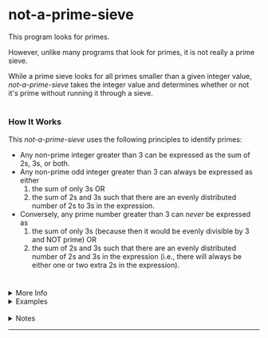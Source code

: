 # not-a-prime-sieve

This program looks for primes. 

However, unlike many programs that look for primes, it is not really a prime sieve. 

While a prime sieve looks for all primes smaller than a given integer value, _not-a-prime-sieve_ takes the integer value and determines whether or not it's prime without running it through a sieve.

# <Line>

### How It Works

This _not-a-prime-sieve_ uses the following principles to identify primes:
* Any non-prime integer greater than 3 can be expressed as the sum of 2s, 3s, or both.
* Any non-prime odd integer greater than 3 can always be expressed as either
  1. the sum of only 3s OR
  2. the sum of 2s and 3s such that there are an evenly distributed number of 2s to 3s in the expression.
* Conversely, any prime number greater than 3 can _never_ be expressed as
  1. the sum of only 3s (because then it would be evenly divisible by 3 and NOT prime) OR
  2. the sum of 2s and 3s such that there are an evenly distributed number of 2s and 3s in the expression (i.e., there will always be either one or two extra 2s in the expression).

# <Line>

<details>
  <summary>More Info</summary>
  <br>
  
More specifically, _not-a-prime-sieve_ checks to see if an integer value can be expressed as the sum of 2s and 3s, where there are an evenly distrubuted number of 2s to 3s in the expression. Here's how:

* Given an integer value greater than 0, it returns:
  * prime when the number is 2, 3, 5, or 7 and
  * NOT prime when the number is evenly divisible by 2, 3, or 5.
* For the remaining non-prime odd integers, it checks to see if the number can be expressed as the sum of 2s and 3s where there are an evenly distributed number of 2s and 3s by:
  * assuming the number can be expressed as the sum of at least three 3s (and possibly some 2s) and
  * redistributing 3s and 2s in the expression (looking for an even distribution of 2s to 3s).
* If an even distribution is found, it returns:
  * NOT prime and
  * identifies a prime factor (by reducing the ratio of 3s to 2s in the expression to one 3 to some number of 2s and then summing the corresponding 3 and 2s).
* If an even distribution is NOT found, it returns:
  * prime.

  <br>
</details>

<details>
  <summary>Examples</summary>
  <br>
  
  - <details>
    <summary>Example 1: NOT prime</summary>
    <br>
    
    **Integer Value to Test: 77**

     77 can be expressed like this:
   
     ```
     11 * 7
     ```

     OR

     ```
     11 + 11 + 11 + 11 + 11 + 11 + 11
     ```

     OR

     ```
     3 + 2 + 2 + 2 + 2 +
     3 + 2 + 2 + 2 + 2 +
     3 + 2 + 2 + 2 + 2 +
     3 + 2 + 2 + 2 + 2 +
     3 + 2 + 2 + 2 + 2 +
     3 + 2 + 2 + 2 + 2 +
     3 + 2 + 2 + 2 + 2
     ```
     


     <br>

     **Test:**

     To test if 77 has a prime factor, test to see if it can be expressed as the sum of prime factors. That is, ask: can the integer be expressed as the sum of 2s and 3s, such that there is an even distribution of 2s and 3s in the expression? (This is how 77 is expressed in the third example.)

     <br>

     **Steps:**

     Step 1: Express 77 as the sum of three 3s and some 2s.

     ```
     2(37) + 3 = 77
     2(34) + 2(3) + 3 = 77    -> exchange 2s for 3s
     2(34) + 3(3) = 77        -> 77 expressed as the sum of three 3s and thirty-four 2s
     ```

     Step 2: Check if the 2s and 3s are evenly distributed.
    
     ```
     34/3 = 	11 1/3
     ```

     Step 3: Continue checking by exchanging 2s for 3s and checking to see if the 2s and 3s are evening distributed.

     ```
     2(34) + 3(3) = 77
     
     2(31) + 2(3) + 3(3) = 77     -> exchange 2s for 3s
     2(31) + 3(5) = 77            -> new number of 2s and 3s

     31/5 = 6 1/5                 -> not evenly distributed
     ```

     ```
     2(28) + 2(3) + 3(5) = 77     -> exchange 2s for 3s
     2(28) + 7(3) = 77            -> new number of 2s and 3s

     28/4 = 4                     -> yes, evenly distributed
     ```

     77 is NOT prime.

     Step 4: Find a prime factor.

     There are seven 3s for every twenty-eight 2s. In other words, the ratio of threes to twos is 7:28 or 1:4. So one of the prime factors will be:

     ```
     3 + 2 + 2 + 2 + 2 = 
     3 + 2(4) = 
     11
     ```   

    <br>
    </details>

  - <details>
    <summary>Example 2: Prime</summary>
    <br>
    
    **Integer Value to Test: 79**

     79 can be expressed like this:

     ```
     11 + 11 + 11 + 11 + 11 + 11 + 11 + 2
     ```

     OR

     ```
     3 + 2 + 2 + 2 + 2 +
     3 + 2 + 2 + 2 + 2 +
     3 + 2 + 2 + 2 + 2 +
     3 + 2 + 2 + 2 + 2 +
     3 + 2 + 2 + 2 + 2 +
     3 + 2 + 2 + 2 + 2 +
     3 + 2 + 2 + 2 + 2 +
     2
     ```

     <br>

     **Test:**

     To test if 79 has a prime factor, test to see if it can be expressed as the sum of prime factors. That is, ask: can the integer be expressed as the sum of 2s and 3s, such that there is an even distribution of 2s and 3s in the expression?

     <br>

     **Steps:**

     Step 1: Express 79 as the sum of three 3s and some 2s.

     ```
     2(38) + 3 = 79
     2(35) + 2(3) + 3 = 79    -> exchange 2s for 3s
     2(35) + 3(3) = 79        -> 79 expressed as the sum of three 3s and thirty-five 2s
     ```

     Step 2: Check if the 2s and 3s are evenly distributed.
    
     ```
     35/3 = 	11 2/3
     ```

     Step 3: Continue checking by exchanging 2s for 3s and checking to see if the 2s and 3s are evening distributed.

     ```
     2(35) + 3(3) = 79
     
     2(32) + 2(3) + 3(3) = 79     -> exchange 2s for 3s
     2(32) + 3(5) = 79            -> new number of 2s and 3s

     32/5 = 6 2/5                 -> not evenly distributed
     ```

     ```
     2(29) + 2(3) + 3(5) = 79     -> exchange 2s for 3s
     2(29) + 7(3) = 79            -> new number of 2s and 3s

     29/7 = 4 1/7                 -> not evenly distributed
     ```

     ```
     2(26) + 2(3) + 7(3) = 79     -> exchange 2s for 3s
     2(26) + 9(3) = 79            -> new number of 2s and 3s

     26/9 = 2 8/9                 -> not evenly distributed
     ```

     ```
     2(23) + 2(3) + 9(3) = 79     -> exchange 2s for 3s
     2(23) + 11(3) = 79           -> new number of 2s and 3s

     23/11 = 2 1/11               -> not evenly distributed
     ```

     ```
     2(20) + 2(3) + 11(3) = 79    -> exchange 2s for 3s
     2(20) + 13(3) = 79           -> new number of 2s and 3s

     20/13 = 1 7/13               -> not evenly distributed
     ```

     ```
     2(17) + 2(3) + 13(3) = 79    -> exchange 2s for 3s
     2(17) + 15(3) = 79           -> new number of 2s and 3s

     17/15 = 1 2/15               -> not evenly distributed
     ```

     ```
     2(14) + 2(3) + 15(3) = 79
     2(14) + 17(3)
     ```
     
     Stop: no need to continue evaluating because now there are fewer 2s than 3s, so there cannot be an even distributionof 2s to 3s.

     79 is prime. 

  <br>
  </details>
  
  <br>
</details>

<details>
  <summary>Notes</summary>
  <br>

  * As written, the #other_prime_factors? method will accurately return 7 and 5 as primee, but more as a fluke of the way it is written than because of the principle, since as written, the script implicitly assumes that all odd integers that will be evaluated are greater than 9 and can therefore be expressed as the sum of at least three 3s. Given this, I opted to check for 5 and 7 in the #easy_prime? method.
  * Handling odd integers evenly divisible by 3 or 5 with other checks is for simplicity's sake.
  * Writing _not-a-prime-sieve_ is part of my process for investigating the Beal Conjecture and Collatz Conjecture, two seemingly simple math problems that have yet to be solved, one all about shared prime factors and the other about sequential operations done with 2s and 3s.
  * _not-a-prime-sieve_ is written in Ruby because that's the language I worked in as a software engineer - my primary goal was to get the logic down and be able to run the check on at least some integers. At some point, I plan to rewrite _not-a-prime-sieve_ in Java or some other language that's better suited for performing lengthy mathematical calclations on large numbers.

  <br>
</details>

----

